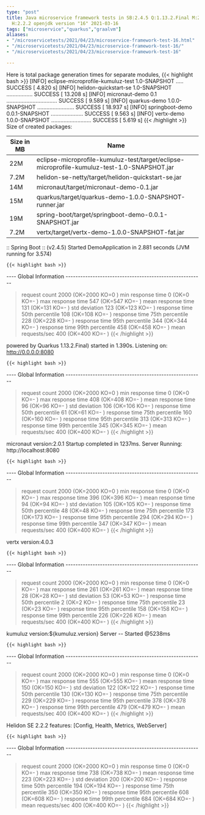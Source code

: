 ```yaml
---
type: "post"
title: Java microservice framework tests in SB:2.4.5 Q:1.13.2.Final M:2.4.2 V:4.0.3
  H:2.2.2 openjdk version "16" 2021-03-16
tags: ["microservice","quarkus","graalvm"]
aliases:
- "/microservicetests/2021/04/23/microservice-framework-test-16.html"
- "/microservicetests/2021/04/23/microservice-framework-test-16/"
- "/microservicetests/2021/04/23/microservice-framework-test-16"

---
```

 
Here is total package generation times for separate modules,
{{< highlight bash >}}
[INFO] eclipse-microprofile-kumuluz-test 1.0-SNAPSHOT ..... SUCCESS [  4.820 s]
[INFO] helidon-quickstart-se 1.0-SNAPSHOT ................. SUCCESS [ 13.208 s]
[INFO] micronaut-demo 0.1 ................................. SUCCESS [  9.589 s]
[INFO] quarkus-demo 1.0.0-SNAPSHOT ........................ SUCCESS [ 18.937 s]
[INFO] springboot-demo 0.0.1-SNAPSHOT ..................... SUCCESS [  9.563 s]
[INFO] vertx-demo 1.0.0-SNAPSHOT .......................... SUCCESS [  5.619 s]
{{< /highlight >}}
Size of created packages:

| Size in MB |  Name |
|------------|-------|
| 22M | eclipse-microprofile-kumuluz-test/target/eclipse-microprofile-kumuluz-test-1.0-SNAPSHOT.jar |
| 7.2M | helidon-se-netty/target/helidon-quickstart-se.jar |
| 14M | micronaut/target/micronaut-demo-0.1.jar |
| 15M | quarkus/target/quarkus-demo-1.0.0-SNAPSHOT-runner.jar |
| 19M | spring-boot/target/springboot-demo-0.0.1-SNAPSHOT.jar |
| 7.2M | vertx/target/vertx-demo-1.0.0-SNAPSHOT-fat.jar |


:: Spring Boot :: (v2.4.5) Started DemoApplication in 2.881 seconds (JVM running for 3.574)

    {{< highlight bash >}}
---- Global Information --------------------------------------------------------
> request count                                       2000 (OK=2000   KO=0     )
> min response time                                      0 (OK=0      KO=-     )
> max response time                                    547 (OK=547    KO=-     )
> mean response time                                   131 (OK=131    KO=-     )
> std deviation                                        123 (OK=123    KO=-     )
> response time 50th percentile                        108 (OK=108    KO=-     )
> response time 75th percentile                        228 (OK=228    KO=-     )
> response time 95th percentile                        344 (OK=344    KO=-     )
> response time 99th percentile                        458 (OK=458    KO=-     )
> mean requests/sec                                    400 (OK=400    KO=-     )
{{< /highlight >}}

powered by Quarkus 1.13.2.Final) started in 1.390s. Listening on: http://0.0.0.0:8080

    {{< highlight bash >}}
---- Global Information --------------------------------------------------------
> request count                                       2000 (OK=2000   KO=0     )
> min response time                                      0 (OK=0      KO=-     )
> max response time                                    408 (OK=408    KO=-     )
> mean response time                                    96 (OK=96     KO=-     )
> std deviation                                        106 (OK=106    KO=-     )
> response time 50th percentile                         61 (OK=61     KO=-     )
> response time 75th percentile                        160 (OK=160    KO=-     )
> response time 95th percentile                        313 (OK=313    KO=-     )
> response time 99th percentile                        345 (OK=345    KO=-     )
> mean requests/sec                                    400 (OK=400    KO=-     )
{{< /highlight >}}

micronaut version:2.0.1 Startup completed in 1237ms. Server Running: http://localhost:8080

    {{< highlight bash >}}
---- Global Information --------------------------------------------------------
> request count                                       2000 (OK=2000   KO=0     )
> min response time                                      0 (OK=0      KO=-     )
> max response time                                    396 (OK=396    KO=-     )
> mean response time                                    94 (OK=94     KO=-     )
> std deviation                                        105 (OK=105    KO=-     )
> response time 50th percentile                         48 (OK=48     KO=-     )
> response time 75th percentile                        173 (OK=173    KO=-     )
> response time 95th percentile                        294 (OK=294    KO=-     )
> response time 99th percentile                        347 (OK=347    KO=-     )
> mean requests/sec                                    400 (OK=400    KO=-     )
{{< /highlight >}}

vertx version:4.0.3

    {{< highlight bash >}}
---- Global Information --------------------------------------------------------
> request count                                       2000 (OK=2000   KO=0     )
> min response time                                      0 (OK=0      KO=-     )
> max response time                                    261 (OK=261    KO=-     )
> mean response time                                    28 (OK=28     KO=-     )
> std deviation                                         53 (OK=53     KO=-     )
> response time 50th percentile                          2 (OK=2      KO=-     )
> response time 75th percentile                         23 (OK=23     KO=-     )
> response time 95th percentile                        158 (OK=158    KO=-     )
> response time 99th percentile                        226 (OK=226    KO=-     )
> mean requests/sec                                    400 (OK=400    KO=-     )
{{< /highlight >}}

kumuluz version:${kumuluz.version} Server -- Started @5238ms

    {{< highlight bash >}}
---- Global Information --------------------------------------------------------
> request count                                       2000 (OK=2000   KO=0     )
> min response time                                      0 (OK=0      KO=-     )
> max response time                                    555 (OK=555    KO=-     )
> mean response time                                   150 (OK=150    KO=-     )
> std deviation                                        122 (OK=122    KO=-     )
> response time 50th percentile                        130 (OK=130    KO=-     )
> response time 75th percentile                        229 (OK=229    KO=-     )
> response time 95th percentile                        378 (OK=378    KO=-     )
> response time 99th percentile                        479 (OK=479    KO=-     )
> mean requests/sec                                    400 (OK=400    KO=-     )
{{< /highlight >}}

Helidon SE 2.2.2 features: [Config, Health, Metrics, WebServer]

    {{< highlight bash >}}
---- Global Information --------------------------------------------------------
> request count                                       2000 (OK=2000   KO=0     )
> min response time                                      0 (OK=0      KO=-     )
> max response time                                    738 (OK=738    KO=-     )
> mean response time                                   223 (OK=223    KO=-     )
> std deviation                                        200 (OK=200    KO=-     )
> response time 50th percentile                        194 (OK=194    KO=-     )
> response time 75th percentile                        350 (OK=350    KO=-     )
> response time 95th percentile                        608 (OK=608    KO=-     )
> response time 99th percentile                        684 (OK=684    KO=-     )
> mean requests/sec                                    400 (OK=400    KO=-     )
{{< /highlight >}}